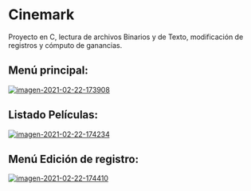 <h1>Cinemark</h1>

<p>Proyecto en C, lectura de archivos Binarios y de Texto, modificación de registros y cómputo de ganancias.</p>

<h2>Menú principal:</h2>

<a href="https://imgbb.com/"><img src="https://i.ibb.co/hBKDGjk/imagen-2021-02-22-173908.png" alt="imagen-2021-02-22-173908" border="0"></a>

<h2>Listado Películas:</h2>

<a href="https://imgbb.com/"><img src="https://i.ibb.co/59WzL6c/imagen-2021-02-22-174234.png" alt="imagen-2021-02-22-174234" border="0"></a>

<h2>Menú Edición de registro:</h2>

<a href="https://imgbb.com/"><img src="https://i.ibb.co/qNK4vKg/imagen-2021-02-22-174410.png" alt="imagen-2021-02-22-174410" border="0"></a>
